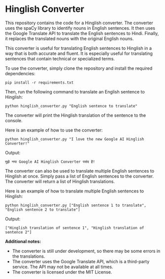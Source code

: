 # Hinglish Converter

This repository contains the code for a Hinglish converter. The converter uses the spaCy library to identify nouns in English sentences. It then uses the Google Translate API to translate the English sentences to Hindi. Finally, it replaces the translated nouns with the original English nouns.

This converter is useful for translating English sentences to Hinglish in a way that is both accurate and fluent. It is especially useful for translating sentences that contain technical or specialized terms.

To use the converter, simply clone the repository and install the required dependencies:

```
pip install -r requirements.txt
```

Then, run the following command to translate an English sentence to Hinglish:

```
python hinglish_converter.py "English sentence to translate"
```

The converter will print the Hinglish translation of the sentence to the console.

Here is an example of how to use the converter:

```
python hinglish_converter.py "I love the new Google AI Hinglish Converter!"
```

Output:

```
मुझे नया Google AI Hinglish Converter पसंद है!
```

The converter can also be used to translate multiple English sentences to Hinglish at once. Simply pass a list of English sentences to the converter. The converter will return a list of Hinglish translations.

Here is an example of how to translate multiple English sentences to Hinglish:

```
python hinglish_converter.py ["English sentence 1 to translate", "English sentence 2 to translate"]
```

Output:

```
["Hinglish translation of sentence 1", "Hinglish translation of sentence 2"]
```

**Additional notes:**

* The converter is still under development, so there may be some errors in the translations.
* The converter uses the Google Translate API, which is a third-party service. The API may not be available at all times.
* The converter is licensed under the MIT License.
